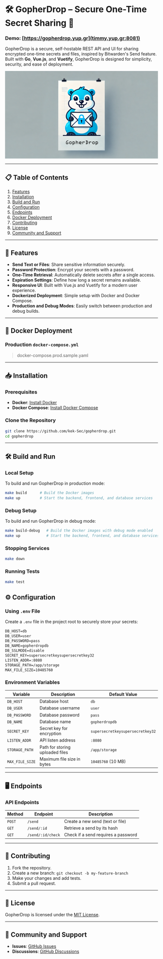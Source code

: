 # 🛠️ **GopherDrop** – Secure One-Time Secret Sharing 🏁

### Demo: [https://gopherdrop.yup.gr](timmy.yup.gr:8081)


GopherDrop is a secure, self-hostable REST API and UI for sharing encrypted one-time secrets and files, inspired by Bitwarden's Send feature. Built with **Go**, **Vue.js**, and **Vuetify**, GopherDrop is designed for simplicity, security, and ease of deployment.

![GopherDrop Banner](ui/src/assets/Images/banner.png)

---

## 📋 **Table of Contents**

1. [Features](#-features)  
2. [Installation](#-installation)  
3. [Build and Run](#-build-and-run)  
4. [Configuration](#-configuration)  
5. [Endpoints](#-endpoints)  
6. [Docker Deployment](#-docker-deployment)  
7. [Contributing](#-contributing)  
8. [License](#-license)  
9. [Community and Support](#-community-and-support)  

---

## 🌟 **Features**

- **Send Text or Files**: Share sensitive information securely.  
- **Password Protection**: Encrypt your secrets with a password.  
- **One-Time Retrieval**: Automatically delete secrets after a single access.  
- **Expiration Settings**: Define how long a secret remains available.  
- **Responsive UI**: Built with Vue.js and Vuetify for a modern user experience.  
- **Dockerized Deployment**: Simple setup with Docker and Docker Compose.  
- **Production and Debug Modes**: Easily switch between production and debug builds.  


---

## 🐳 **Docker Deployment**

### **Production `docker-compose.yml`**

> docker-compose.prod.sample.yaml

---

## 📥 **Installation**

### **Prerequisites**

- **Docker**: [Install Docker](https://docs.docker.com/get-docker/)  
- **Docker Compose**: [Install Docker Compose](https://docs.docker.com/compose/install/)  

### **Clone the Repository**

```bash
git clone https://github.com/kek-Sec/gopherdrop.git
cd gopherdrop
```
---

## 🛠️ **Build and Run**

### **Local Setup**

To build and run GopherDrop in production mode:

```bash
make build      # Build the Docker images
make up         # Start the backend, frontend, and database services
```

### **Debug Setup**

To build and run GopherDrop in debug mode:

```bash
make build-debug   # Build the Docker images with debug mode enabled
make up            # Start the backend, frontend, and database services in debug mode
```

### **Stopping Services**

```bash
make down
```

### **Running Tests**

```bash
make test
```

## ⚙️ **Configuration**

### **Using `.env` File**

Create a `.env` file in the project root to securely store your secrets:

```env
DB_HOST=db
DB_USER=user
DB_PASSWORD=pass
DB_NAME=gopherdropdb
DB_SSLMODE=disable
SECRET_KEY=supersecretkeysupersecretkey32
LISTEN_ADDR=:8080
STORAGE_PATH=/app/storage
MAX_FILE_SIZE=10485760
```

### **Environment Variables**

| Variable         | Description                     | Default Value                        |
|------------------|---------------------------------|--------------------------------------|
| `DB_HOST`        | Database host                   | `db`                                |
| `DB_USER`        | Database username               | `user`                              |
| `DB_PASSWORD`    | Database password               | `pass`                              |
| `DB_NAME`        | Database name                   | `gopherdropdb`                      |
| `SECRET_KEY`     | Secret key for encryption       | `supersecretkeysupersecretkey32`    |
| `LISTEN_ADDR`    | API listen address              | `:8080`                             |
| `STORAGE_PATH`   | Path for storing uploaded files | `/app/storage`                      |
| `MAX_FILE_SIZE`  | Maximum file size in bytes      | `10485760` (10 MB)                  |

---

## 🖥️ **Endpoints**

### **API Endpoints**

| Method | Endpoint           | Description                              |
|--------|--------------------|------------------------------------------|
| `POST` | `/send`            | Create a new send (text or file)         |
| `GET`  | `/send/:id`        | Retrieve a send by its hash              |
| `GET`  | `/send/:id/check`  | Check if a send requires a password      |


---

## 🤝 **Contributing**

1. Fork the repository.  
2. Create a new branch: `git checkout -b my-feature-branch`  
3. Make your changes and add tests.  
4. Submit a pull request.  

---

## 📝 **License**

GopherDrop is licensed under the [MIT License](LICENSE).

---

## 💬 **Community and Support**

- **Issues**: [GitHub Issues](https://github.com/kek-Sec/gopherdrop/issues)  
- **Discussions**: [GitHub Discussions](https://github.com/kek-Sec/gopherdrop/discussions)  
